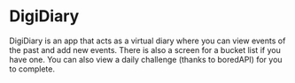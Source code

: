# DigiDiary
DigiDiary is an app that acts as a virtual diary where you can view events of the past and add new events. There is also a screen for a bucket list if you have one. You can also view a daily challenge (thanks to boredAPI) for you to complete.

